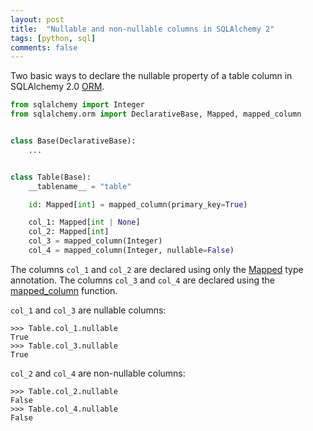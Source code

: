 ```yaml
---
layout: post
title:  "Nullable and non-nullable columns in SQLAlchemy 2"
tags: [python, sql]
comments: false
---
```


Two basic ways to declare the nullable property of a table column in SQLAlchemy 2.0 [ORM].

```python
from sqlalchemy import Integer
from sqlalchemy.orm import DeclarativeBase, Mapped, mapped_column


class Base(DeclarativeBase):
    ...


class Table(Base):
    __tablename__ = "table"

    id: Mapped[int] = mapped_column(primary_key=True)

    col_1: Mapped[int | None]
    col_2: Mapped[int]
    col_3 = mapped_column(Integer)
    col_4 = mapped_column(Integer, nullable=False)
```

The columns `col_1` and `col_2` are declared using only the [Mapped] type annotation.
The columns `col_3` and `col_4` are declared using the [mapped_column] function.

`col_1` and `col_3` are nullable columns:

```pycon
>>> Table.col_1.nullable
True
>>> Table.col_3.nullable
True
```

`col_2` and `col_4` are non-nullable columns:

```pycon
>>> Table.col_2.nullable
False
>>> Table.col_4.nullable
False
```

[ORM]: https://docs.sqlalchemy.org/en/20/orm/quickstart.html
[Mapped]: https://docs.sqlalchemy.org/en/20/orm/internals.html#sqlalchemy.orm.Mapped
[mapped_column]: https://docs.sqlalchemy.org/en/20/orm/mapping_api.html#sqlalchemy.orm.mapped_column
